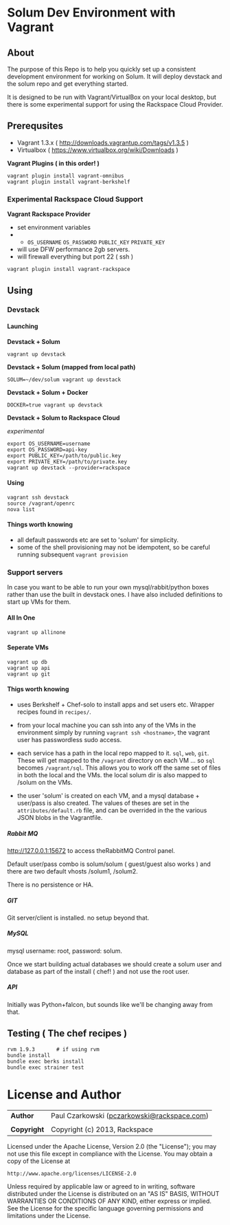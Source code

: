 # Solum Dev Environment with Vagrant

## About

The purpose of this Repo is to help you quickly set up a consistent development environment
for working on Solum.    It will deploy devstack and the solum repo and get everything started.

It is designed to be run with Vagrant/VirtualBox on your local desktop, but there is some experimental
support for using the Rackspace Cloud Provider.

## Prerequsites

* Vagrant 1.3.x  ( http://downloads.vagrantup.com/tags/v1.3.5 )
* Virtualbox ( https://www.virtualbox.org/wiki/Downloads )

__Vagrant Plugins ( in this order! )__

```
vagrant plugin install vagrant-omnibus
vagrant plugin install vagrant-berkshelf
```

### Experimental Rackspace Cloud Support

__Vagrant Rackspace Provider__

* set environment variables
*  * `OS_USERNAME` `OS_PASSWORD` `PUBLIC_KEY` `PRIVATE_KEY`
* will use DFW performance 2gb servers.
* will firewall everything but port 22 ( ssh )

```
vagrant plugin install vagrant-rackspace
```

## Using

### Devstack

#### Launching

__Devstack + Solum__

`vagrant up devstack`

__Devstack + Solum (mapped from local path)__

`SOLUM=~/dev/solum vagrant up devstack`

__Devstack + Solum + Docker__

`DOCKER=true vagrant up devstack`

__Devstack + Solum to Rackspace Cloud__

_experimental_

```
export OS_USERNAME=username
export OS_PASSWORD=api-key
export PUBLIC_KEY=/path/to/public.key
export PRIVATE_KEY=/path/to/private.key
vagrant up devstack --provider=rackspace
```

#### Using

```
vagrant ssh devstack
source /vagrant/openrc
nova list
```

#### Things worth knowing

* all default passwords etc are set to 'solum' for simplicity.
* some of the shell provisioning may not be idempotent,  so be careful running subsequent `vagrant provision`

### Support servers

In case you want to be able to run your own mysql/rabbit/python boxes rather than use
the built in devstack ones.  I have also included definitions to start up VMs for them.


#### All In One

```
vagrant up allinone
```

#### Seperate VMs

```
vagrant up db
vagrant up api
vagrant up git
```

#### Thigs worth knowing

* uses Berkshelf + Chef-solo to install apps and set users etc.   Wrapper recipes found in `recipes/`.

* from your local machine you can ssh into any of the VMs in the environment simply by running `vagrant ssh <hostname>`,  the vagrant user has passwordless sudo access.

* each service has a path in the local repo mapped to it.    `sql`, `web`, `git`.   These will get mapped to the `/vagrant` directory on each VM ... so `sql` becomes `/vagrant/sql`.   This allows you to work off the same set of files in both the local and the VMs.    the local solum dir is also mapped to /solum on the VMs.

* the user 'solum' is created on each VM, and a mysql database + user/pass is also created.   The values of theses are set in the `attributes/default.rb` file, and can be overrided in the the various JSON blobs in the Vagrantfile.

##### Rabbit MQ

http://127.0.0.1:15672 to access theRabbitMQ Control panel.

Default user/pass combo is solum/solum ( guest/guest also works )  and there are two default vhosts /solum1, /solum2.

There is no persistence or HA.

##### GIT

Git server/client is installed.   no setup beyond that.

##### MySQL

mysql username: root,  password:  solum.

Once we start building actual databases we should create a solum user and database as part of the install ( chef! ) and not use the root user.

##### API

Initially was Python+falcon,  but sounds like we'll be changing away from that.


## Testing ( The chef recipes )
    rvm 1.9.3       # if using rvm
    bundle install
    bundle exec berks install
    bundle exec strainer test

License and Author
==================

|                      |                                                    |
|:---------------------|:---------------------------------------------------|
| **Author**           | Paul Czarkowski (pczarkowski@rackspace.com)        |
|                      |                                                    |
| **Copyright**        | Copyright (c) 2013, Rackspace                      |


Licensed under the Apache License, Version 2.0 (the "License");
you may not use this file except in compliance with the License.
You may obtain a copy of the License at

    http://www.apache.org/licenses/LICENSE-2.0

Unless required by applicable law or agreed to in writing, software
distributed under the License is distributed on an "AS IS" BASIS,
WITHOUT WARRANTIES OR CONDITIONS OF ANY KIND, either express or implied.
See the License for the specific language governing permissions and
limitations under the License.
